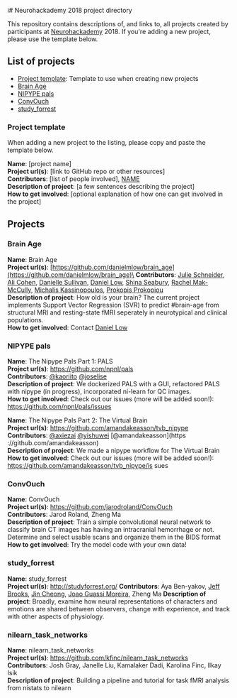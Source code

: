 i# Neurohackademy 2018 project directory

This repository contains descriptions of, and links to, all projects created by participants at [Neurohackademy](http://neurohackademy.org) 2018. If you're adding a new project, please use the template below.

## List of projects
* [Project template](#project-template): Template to use when creating new projects
* [Brain Age](#brain-age)
* [NIPYPE pals](#nipype-pals)
* [ConvOuch](#convouch)
* [study_forrest](#study_forrest)


### Project template
When adding a new project to the listing, please copy and paste the template below.

**Name**: [project name]\
**Project url(s)**: [link to GitHub repo or other resources]\
**Contributors**: [list of people involved], [NAME](https://github.com/GITHUBID)\
**Description of project**: [a few sentences describing the project]\
**How to get involved**: [optional explanation of how one can get involved in the project]

## Projects

### Brain Age

**Name**: Brain Age\
**Project url(s)**: [https://github.com/danielmlow/brain_age](https://github.com/danielmlow/brain_age)\
**Contributors**: [Julie Schneider](https://github.com/juliagoolia28), [Ali Cohen](https://github.com/alioco), [Danielle Sullivan](https://github.com/drsulliv3), [Daniel Low](https://github.com/danielmlow), [Shina Seabury](https://github.com/shinaburysea), [Rachel Mak-McCully](https://github.com/rmak15), [Michalis Kassinopoulos](https://github.com/mkassinopoulos), [Prokopis Prokopiou](https://github.com/prokopis)\
**Description of project**: How old is your brain? The current project implements Support Vector Regression (SVR) to predict #brain-age from structural MRI and resting-state fMRI seperately in neurotypical and clinical populations.\
**How to get involved**: Contact [Daniel Low](https://github.com/danielmlow)

### NIPYPE pals 

**Name**: The Nipype Pals Part 1: PALS  
**Project url(s)**: https://github.com/npnl/pals  
**Contributors**: [@kaoriito](https://github.com/kaoriito) [@joselise](https://github.com/joselise)  
**Description of project**: We dockerized PALS with a GUI, refactored PALS with nipype (in progress), incorporated ni-learn for QC images.  
**How to get involved**: Check out our issues (more will be added soon!): https://github.com/npnl/pals/issues

**Name**: The Nipype Pals Part 2: The Virtual Brain  
**Project url(s)**: https://github.com/amandakeasson/tvb_nipype  
**Contributors**: [@axiezai](https://github.com/axiezai) [@yishuwei](https://github.com/yishuwei) [@amandakeasson](https
://github.com/amandakeasson)  
**Description of project**: We made a nipype workflow for The Virtual Brain  
**How to get involved**: Check out our issues (more will be added soon!): https://github.com/amandakeasson/tvb_nipype/is
sues

### ConvOuch

**Name**: ConvOuch\
**Project url(s)**: https://github.com/jarodroland/ConvOuch \
**Contributors**: Jarod Roland, Zheng Ma\
**Description of project**: Train a simple convolutional neural network to classify brain CT images has having an intracranial hemorrhage or not. Determine and select usable scans and organize them in the BIDS format\
**How to get involved**: Try the model code with your own data!

### study_forrest

**Name**: study_forrest\
**Project url(s)**: http://studyforrest.org/
**Contributors**: Aya Ben-yakov, [Jeff Brooks](https://github.com/jeffreyallenbrooks), [Jin Cheong](https://github.com/jcheong0428), [Joao Guassi Moreira](https://github.com/jguassimoreira), Zheng Ma
**Description of project**: Broadly, examine how neural representations of characters and emotions are shared between observers, change with experience, and track with other aspects of physiology. 

### nilearn_task_networks

**Name**: nilearn_task_networks\
**Project url(s)**: https://github.com/kfinc/nilearn_task_networks \
**Contributors**: Josh Gray, Janelle Liu, Kamalaker Dadi, Karolina Finc, Ilkay Isik\
**Description of project**: Building a pipeline and tutorial for task fMRI analysis from nistats to nilearn
